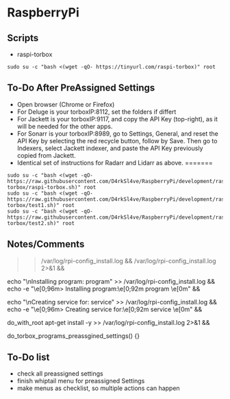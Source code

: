 # RaspberryPi

## Scripts
- raspi-torbox
```
sudo su -c "bash <(wget -qO- https://tinyurl.com/raspi-torbox)" root
```

## To-Do After PreAssigned Settings
- Open browser (Chrome or Firefox)
- For Deluge is your torboxIP:8112, set the folders if differt
- For Jackett is your torboxIP:9117, and copy the API Key (top-right), as it will be needed for the other apps.
- For Sonarr is your torboxIP:8989, go to Settings, General, and reset the API Key by selecting the red recycle button, follow by Save.  Then go to Indexers, select Jackett indexer, and paste the API Key previously copied from Jackett.
- Identical set of instructions for Radarr and Lidarr as above.
=======
```
sudo su -c "bash <(wget -qO- https://raw.githubusercontent.com/D4rkSl4ve/RaspberryPi/development/raspi-torbox/raspi-torbox.sh)" root
sudo su -c "bash <(wget -qO- https://raw.githubusercontent.com/D4rkSl4ve/RaspberryPi/development/raspi-torbox/test1.sh)" root
sudo su -c "bash <(wget -qO- https://raw.githubusercontent.com/D4rkSl4ve/RaspberryPi/development/raspi-torbox/test2.sh)" root
```
## Notes/Comments
>> /var/log/rpi-config_install.log &&
>> /var/log/rpi-config_install.log 2>&1 &&

echo "\nInstalling program:  program" >> /var/log/rpi-config_install.log &&
echo -e "\e[0;96m> Installing program:\e[0;92m  program \e[0m" &&

echo "\nCreating service for:  service" >> /var/log/rpi-config_install.log &&
echo -e "\e[0;96m> Creating service for:\e[0;92m  service \e[0m" &&

do_with_root apt-get install <program> -y >> /var/log/rpi-config_install.log 2>&1 &&

do_torbox_programs_preassgined_settings() {}

## To-Do list
- check all preassigned settings
- finish whiptail menu for preassigned Settings
- make menus as checklist, so multiple actions can happen
